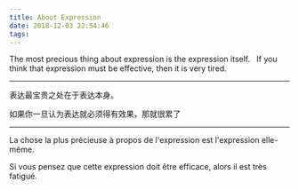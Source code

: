 ```yaml
---
title: About Expression
date: 2018-12-03 22:54:46
tags:
---
```


The most precious thing about expression is the expression itself.
 
If you think that expression must be effective, then it is very tired.


---


表达最宝贵之处在于表达本身。

如果你一旦认为表达就必须得有效果，那就很累了

---

La chose la plus précieuse à propos de l'expression est l'expression elle-même.

Si vous pensez que cette expression doit être efficace, alors il est très fatigué.
